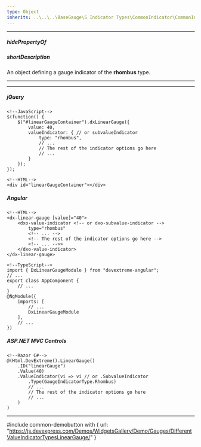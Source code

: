 ```yaml
---
type: Object
inherits: ..\..\..\BaseGauge\5 Indicator Types\CommonIndicator\CommonIndicator.md
---
```

---
##### hidePropertyOf

##### shortDescription
An object defining a gauge indicator of the **rhombus** type.

---
---
##### jQuery  

    <!--JavaScript-->
    $(function() {
        $("#linearGaugeContainer").dxLinearGauge({
            value: 40,
            valueIndicator: { // or subvalueIndicator
                type: "rhombus",
                // ...
                // The rest of the indicator options go here
                // ...
            }
        });
    });

    <!--HTML-->
    <div id="linearGaugeContainer"></div>

##### Angular  

    <!--HTML-->
    <dx-linear-gauge [value]="40">
        <dxo-value-indicator <!-- or dxo-subvalue-indicator -->
            type="rhombus"
            <!-- ... -->
            <!-- The rest of the indicator options go here -->
            <!-- ... -->>
        </dxo-value-indicator>
    </dx-linear-gauge>

    <!--TypeScript-->
    import { DxLinearGaugeModule } from "devextreme-angular";
    // ...
    export class AppComponent {
        // ...
    }
    @NgModule({
        imports: [
            // ...
            DxLinearGaugeModule
        ],
        // ...
    })

##### ASP.NET MVC Controls
    
    <!--Razor C#-->
    @(Html.DevExtreme().LinearGauge()
        .ID("linearGauge")
        .Value(40)
        .ValueIndicator(vi => vi // or .SubvalueIndicator
            .Type(GaugeIndicatorType.Rhombus)
            // ...
            // The rest of the indicator options go here
            // ...
        )
    )

---

#include common-demobutton with {
    url: "https://js.devexpress.com/Demos/WidgetsGallery/Demo/Gauges/DifferentValueIndicatorTypesLinearGauge/"
}
